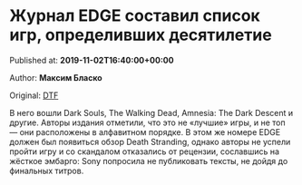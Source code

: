 
# Журнал EDGE составил список игр, определивших десятилетие

Published at: **2019-11-02T16:40:00+00:00**

Author: **Максим Бласко**

Original: [DTF](https://dtf.ru/games/79182-zhurnal-edge-sostavil-spisok-igr-opredelivshih-desyatiletie)

В него вошли Dark Souls, The Walking Dead, Amnesia: The Dark Descent и другие.
Авторы издания отметили, что это не «лучшие» игры, и не топ — они расположены в алфавитном порядке.
В этом же номере EDGE должен был появиться обзор Death Stranding, однако авторы не успели пройти игру и со скандалом отказались от рецензии, сославшись на жёсткое эмбарго: Sony попросила не публиковать тексты, не дойдя до финальных титров.
